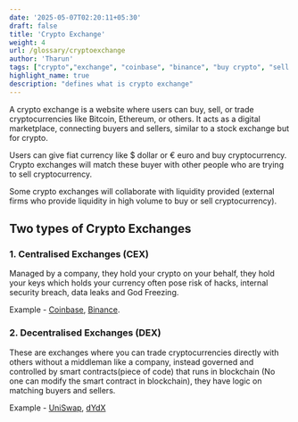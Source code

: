 ```yaml
---
date: '2025-05-07T02:20:11+05:30'
draft: false
title: 'Crypto Exchange'
weight: 4
url: /glossary/cryptoexchange
author: 'Tharun'
tags: ["crypto","exchange", "coinbase", "binance", "buy crypto", "sell crypto"]
highlight_name: true
description: "defines what is crypto exchange"
---
```


A crypto exchange is a website where users can buy, sell, or trade cryptocurrencies like Bitcoin, Ethereum, or others. It acts as a digital marketplace, connecting buyers and sellers, similar to a stock exchange but for crypto.

Users can give fiat currency like  $ dollar or € euro and buy cryptocurrency. Crypto exchanges will match these buyer with other people who are trying to sell cryptocurrency. 

Some crypto exchanges will collaborate with liquidity provided (external firms who provide liquidity in high volume to buy or sell cryptocurrency).

##  Two types of Crypto Exchanges
### 1. Centralised Exchanges (CEX)
Managed by a company, they hold your crypto on your behalf, they hold your keys which holds your currency often pose risk of hacks, internal security breach, data leaks and God Freezing.

Example - [Coinbase](https://www.coinbase.com), [Binance](https://www.binance.com/en).

### 2. Decentralised Exchanges (DEX)
These are exchanges where you can trade cryptocurrencies directly with others without a middleman like a company, instead governed and controlled by smart contracts(piece of code) that runs in blockchain (No one can modify the smart contract in blockchain), they have logic on matching buyers and sellers. 

Example - [UniSwap](https://app.uniswap.org/), [dYdX](https://www.dydx.xyz/)